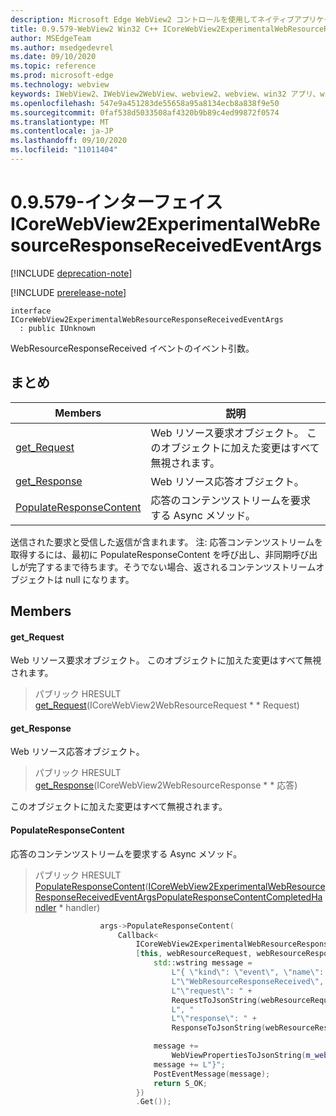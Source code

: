 ```yaml
---
description: Microsoft Edge WebView2 コントロールを使用してネイティブアプリケーションに web 技術 (HTML、CSS、JavaScript) を埋め込む
title: 0.9.579-WebView2 Win32 C++ ICoreWebView2ExperimentalWebResourceResponseReceivedEventArgs
author: MSEdgeTeam
ms.author: msedgedevrel
ms.date: 09/10/2020
ms.topic: reference
ms.prod: microsoft-edge
ms.technology: webview
keywords: IWebView2、IWebView2WebView、webview2、webview、win32 アプリ、win32、edge、ICoreWebView2、ICoreWebView2Controller、browser control、edge html、ICoreWebView2ExperimentalWebResourceResponseReceivedEventArgs
ms.openlocfilehash: 547e9a451283de55658a95a8134ecb8a838f9e50
ms.sourcegitcommit: 0faf538d5033508af4320b9b89c4ed99872f0574
ms.translationtype: MT
ms.contentlocale: ja-JP
ms.lasthandoff: 09/10/2020
ms.locfileid: "11011404"
---
```

# 0.9.579-インターフェイス ICoreWebView2ExperimentalWebResourceResponseReceivedEventArgs 

[!INCLUDE [deprecation-note](../../includes/deprecation-note.md)]

[!INCLUDE [prerelease-note](../../includes/prerelease-note.md)]

```
interface ICoreWebView2ExperimentalWebResourceResponseReceivedEventArgs
  : public IUnknown
```

WebResourceResponseReceived イベントのイベント引数。

## まとめ

 Members                        | 説明
--------------------------------|---------------------------------------------
[get_Request](#get_request) | Web リソース要求オブジェクト。 このオブジェクトに加えた変更はすべて無視されます。
[get_Response](#get_response) | Web リソース応答オブジェクト。
[PopulateResponseContent](#populateresponsecontent) | 応答のコンテンツストリームを要求する Async メソッド。

送信された要求と受信した返信が含まれます。 注: 応答コンテンツストリームを取得するには、最初に PopulateResponseContent を呼び出し、非同期呼び出しが完了するまで待ちます。そうでない場合、返されるコンテンツストリームオブジェクトは null になります。

## Members

#### get_Request 

Web リソース要求オブジェクト。 このオブジェクトに加えた変更はすべて無視されます。

> パブリック HRESULT [get_Request](#get_request)(ICoreWebView2WebResourceRequest * * Request)

#### get_Response 

Web リソース応答オブジェクト。

> パブリック HRESULT [get_Response](#get_response)(ICoreWebView2WebResourceResponse * * 応答)

このオブジェクトに加えた変更はすべて無視されます。

#### PopulateResponseContent 

応答のコンテンツストリームを要求する Async メソッド。

> パブリック HRESULT [PopulateResponseContent](#populateresponsecontent)([ICoreWebView2ExperimentalWebResourceResponseReceivedEventArgsPopulateResponseContentCompletedHandler](icorewebview2experimentalwebresourceresponsereceivedeventargspopulateresponsecontentcompletedhandler.md) * handler)

```cpp
                    args->PopulateResponseContent(
                        Callback<
                            ICoreWebView2ExperimentalWebResourceResponseReceivedEventArgsPopulateResponseContentCompletedHandler>(
                            [this, webResourceRequest, webResourceResponse](HRESULT result) {
                                std::wstring message =
                                    L"{ \"kind\": \"event\", \"name\": "
                                    L"\"WebResourceResponseReceived\", \"args\": {"
                                    L"\"request\": " +
                                    RequestToJsonString(webResourceRequest.get()) +
                                    L", "
                                    L"\"response\": " +
                                    ResponseToJsonString(webResourceResponse.get()) + L"}";

                                message +=
                                    WebViewPropertiesToJsonString(m_webviewEventSource.get());
                                message += L"}";
                                PostEventMessage(message);
                                return S_OK;
                            })
                            .Get());
```

